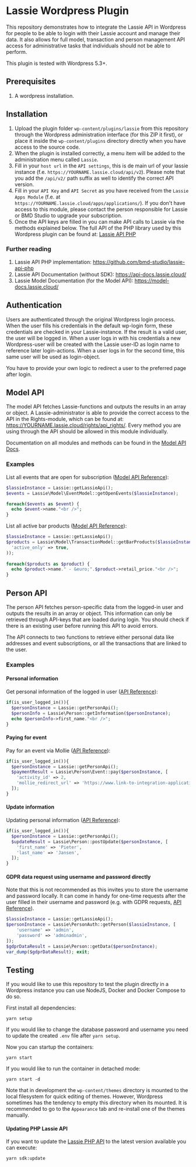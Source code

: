 # Lassie Wordpress Plugin
This repository demonstrates how to integrate the Lassie API in Wordpress for people to be able to login with their Lassie account and manage their data. It also allows for full model, transaction and person management API access for administrative tasks that individuals should not be able to perform.

This plugin is tested with Wordpress 5.3+.

## Prerequisites
1. A wordpress installation.

## Installation
1. Upload the plugin folder `wp-content/plugins/lassie` from this repository through the Wordpress administration interface (for this ZIP it first), or place it inside the `wp-content/plugins` directory directly when you have access to the source code.
2. When the plugin is installed correctly, a menu item will be added to the administration menu called `Lassie`.
3. Fill in your `host url` in the `API settings`, this is de main url of your lassie instance (f.e. `https://YOURNAME.lassie.cloud/api/v2`). Please note that you add the `/api/v2/` path suffix as well to identify the correct API version.
4. Fill in your `API Key` and `API Secret` as you have received from the `Lassie Apps Module` (f.e. at `https://YOURNAME.lassie.cloud/apps/applications/`). If you don't have access to this module, please contact the person responsible for Lassie or BMD Studio to upgrade your subscription.
5. Once the API keys are filled in you can make API calls to Lassie via the methods explained below. The full API of the PHP library used by this Wordpress plugin can be found at: [Lassie API PHP](https://github.com/bmd-studio/lassie-api-php)

### Further reading
1. Lassie API PHP implementation: https://github.com/bmd-studio/lassie-api-php
2. Lassie API Documentation (without SDK): https://api-docs.lassie.cloud/
3. Lassie Model Documentation (for the Model API): https://model-docs.lassie.cloud/ 

## Authentication
Users are authenticated through the original Wordpress login process. When the user fills his credentials in the default wp-login form, these credentials are checked in your Lassie-instance. If the result is a valid user, the user will be logged in. When a user logs in with his credentials a new Wordpress-user will be created with the Lassie user-ID as login name to reference later login-actions. When a user logs in for the second time, this same user will be used as login-object.

You have to provide your own logic to redirect a user to the preferred page after login. 

## Model API
The model API fetches Lassie-functions and outputs the results in an array or object. A Lassie-administrator is able to provide the correct access to the API in the Rights-module, which can be found at: https://YOURNAME.lassie.cloud/rights/api_rights/. Every method you are using through the API should be allowed in this module individually.

Documentation on all modules and methods can be found in the [Model API Docs](https://model-docs.lassie.cloud/).

### Examples
List all events that are open for subscription ([Model API Reference](https://model-docs.lassie.cloud/class-Event_model.html#_get_open_events)):
```php
$lassieInstance = Lassie::getLassieApi();
$events = Lassie\Model\EventModel::getOpenEvents($lassieInstance);

foreach($events as $event) {
  echo $event->name."<br />";
}
```

List all active bar products ([Model API Reference](https://model-docs.lassie.cloud/class-Transaction_model.html#_get_bar_products)):
```php
$lassieInstance = Lassie::getLassieApi();
$products = Lassie\Model\TransactionModel::getBarProducts($lassieInstance, array(
  'active_only' => true,
));
 
foreach($products as $product) {
  echo $product->name." - &euro;".$product->retail_price."<br />";
}
```

## Person API
The person API fetches person-specific data from the logged-in user and outputs the results in an array or object. This information can only be retrieved through API-keys that are loaded during login. You should check if there is an existing user before running this API to avoid errors.

The API connects to two functions to retrieve either personal data like addresses and event subscriptions, or all the transactions that are linked to the user.

### Examples

#### Personal information
Get personal information of the logged in user ([API Reference](https://api-docs.lassie.cloud/#api-Person-Get_Person_Information)):
```php
if(is_user_logged_in()){
  $personInstance = Lassie::getPersonApi();
  $personInfo = Lassie\Person::getInformation($personInstance);
  echo $personInfo->first_name."<br />";
}
```

#### Paying for event
Pay for an event via Mollie ([API Reference](https://api-docs.lassie.cloud/#api-Person-Person_Pay_Event___Membership)):
```php
if(is_user_logged_in()){
  $personInstance = Lassie::getPersonApi();
  $paymentResult = Lassie\Person\Event::pay($personInstance, [
    'activity_id' => 2,
    'mollie_redirect_url' => 'https://www.link-to-integration-application.com/',
  ]);
}
```

#### Update information
Updating personal information ([API Reference](https://api-docs.lassie.cloud/#api-Person-Post_Update_Person)):
```php
if(is_user_logged_in()){
  $personInstance = Lassie::getPersonApi();
  $updateResult = Lassie\Person::postUpdate($personInstance, [
    'first_name' => 'Pieter',
    'last_name' => 'Jansen',
  ]);
}
```

#### GDPR data request using username and password directly
Note that this is not recommended as this invites you to store the username and password locally. It can come in handy for one-time requests after the user filled in their username and password (e.g. with GDPR requests, [API Reference](https://api-docs.lassie.cloud/#api-Person-Get_Person_Data)).
```php
$lassieInstance = Lassie::getLassieApi();
$personInstance = Lassie\PersonAuth::getPerson($lassieInstance, [
	'username' => 'admin', 
	'password' => 'adminadmin',
]);
$gdprDataResult = Lassie\Person::getData($personInstance);
var_dump($gdprDataResult); exit;
```

## Testing
If you would like to use this repository to test the plugin directly in a Wordpress instance you can use NodeJS, Docker and Docker Compose to do so.

First install all dependencies:
```shell
yarn setup
```

If you would like to change the database password and username you need to update the created `.env` file after `yarn setup`.

Now you can startup the containers:
```
yarn start
```

If you would like to run the container in detached mode:
```
yarn start -d
```

Note that in development the `wp-content/themes` directory is mounted to the local filesystem for quick editing of themes. However, Wordpress sometimes has the tendency to empty this directory when its mounted. It is recommended to go to the `Appearance` tab and re-install one of the themes manually.

#### Updating PHP Lassie API
If you want to update the [Lassie PHP API](https://github.com/bmd-studio/lassie-api-php) to the latest version available you can execute:
```shell
yarn sdk:update
``` 
